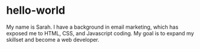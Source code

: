 # hello-world

My name is Sarah. I have a background in email marketing, which has exposed me to HTML, CSS, and Javascript coding. My goal is to expand my skillset and become a web developer.
